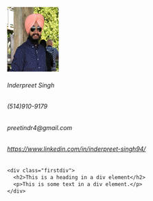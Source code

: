 <html lang="en">
  <head>
    
  </head>
  <body>
    <img src="images/photo.jpeg" alt="profile photo" width="120" height="150">
    <h6>Inderpreet Singh</h6>
    <h6>(514)910-9179</h6>
    <h6>preetindr4@gmail.com</h6>
    <h6><a href="https://www.linkedin.com/in/inderpreet-singh94/">https://www.linkedin.com/in/inderpreet-singh94/</a></h6>
    
    <div class="firstdiv">
      <h2>This is a heading in a div element</h2>
      <p>This is some text in a div element.</p>
    </div>
    
  </body>
</html>
